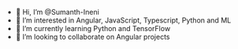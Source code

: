 - 👋 Hi, I’m @Sumanth-Ineni
- 👀 I’m interested in Angular, JavaScript, Typescript, Python and ML
- 🌱 I’m currently learning Python and TensorFlow
- 💞️ I’m looking to collaborate on Angular projects

<!---
Sumanth-Ineni/Sumanth-Ineni is a ✨ special ✨ repository because its `README.md` (this file) appears on your GitHub profile.
You can click the Preview link to take a look at your changes.
--->

